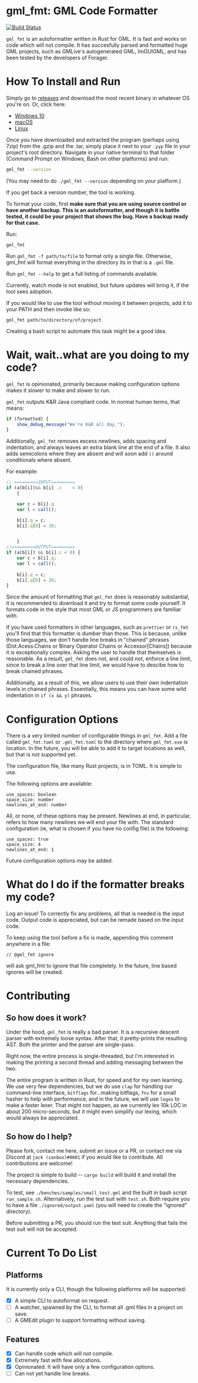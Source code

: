 # gml_fmt: GML Code Formatter

[![Build Status](https://travis-ci.org/sanboxrunner/gml_fmt.svg?branch=master)](https://travis-ci.org/sanboxrunner/gml_fmt)

`gml_fmt` is an autoformatter written in Rust for GML. It is fast and works on code which will not compile. It has succesfully parsed and formatted huge GML projects, such as GMLive's autogenerated GML, ImGUIGML, and has been tested by the developers of Forager.

# How To Install and Run

Simply go to [releases](https://github.com/sanboxrunner/gml_fmt/releases/tag/v1.0.0) and download the most recent binary in whatever OS you're on. Or, click here:

- [Windows 10](https://github.com/sanboxrunner/gml_fmt/releases/download/v1.0.0/gml_fmt-v1.0.0-x86_64-windows-msvc.tar.gz)
- [macOS](https://github.com/sanboxrunner/gml_fmt/releases/download/v1.0.0/gml_fmt-v1.0.0-x86_64-apple-darwin.tar.gz)
- [Linux](https://github.com/sanboxrunner/gml_fmt/releases/download/v1.0.0/gml_fmt-v1.0.0-x86_64-unknown-linux-gnu.tar.gz)

Once you have downloaded and extracted the program (perhaps using 7zip) from the .gzip and the .tar, simply place it next to your `.yyp` file in your project's root directory. Navigate in your native terminal to that folder (Command Prompt on Windows, Bash on other platforms) and run:

```bash
gml_fmt --version
```

(You may need to do `./gml_fmt --version` depending on your platform.)

If you get back a version number, the tool is working.

To format your code, first **make sure that you are using source control or have another backup. This is an autoformatter, and though it is battle tested, it could be your project that shows the bug. Have a backup ready for that case.**

Run:

```
gml_fmt
```

Run `gml_fmt -f path/to/file` to format only a single file. Otherwise, gml_fmt will format everything in the directory its in that is a `.gml` file.

Run `gml_fmt --help` to get a full listing of commands available.

Currently, watch mode is not enabled, but future updates will bring it, if the tool sees adoption.

If you would like to use the tool without moving it between projects, add it to your PATH and then invoke like so:
```
gml_fmt path/to/directory/of/project
```
Creating a bash script to automate this task might be a good idea.

# Wait, wait..what are you doing to my code?
`gml_fmt` is opinionated, primarily because making configuration options makes it slower to make and slower to run. 

`gml_fmt` outputs K&R Java compliant code. In normal human terms, that means:
```js
if (formatted) {
    show_debug_message("We're K&R all day.");
}
```
Additionally, `gml_fmt` removes excess newlines, adds spacing and indentation, and always leaves an extra blank line at the end of a file. It also adds semicolons where they are absent and will soon add `()` around conditionals where absent.

For example:
```js
// =========INPUT=========
if (a(b[i])&& b[i] .c    < 0)
    {

    var c = b[i].q
    var l = call();

    b[i].q = c;
    b[i].q[0] = 30;


    }
//=========OUTPUT=========
if (a(b[i]) && b[i].c < 0) {
    var c = b[i].q;
    var l = call();
    
    b[i].q = c;
    b[i].q[0] = 30;
}

```
Since the amount of formatting that `gml_fmt` does is reasonably substantial, it is recommended to download it and try to format some code yourself. It formats code in the style that most GML or JS programmers are familiar with.

If you have used formatters in other languages, such as `prettier` or `rs_fmt` you'll find that this formatter is dumber than those. This is because, unlike those languages, we don't handle line breaks in "chained" phrases (Dot.Acess.Chains or Binary Operator Chains or Accessor[Chains]) because it is exceptionally complex. Asking the user to handle that themselves is reasonable. As a result, `gml_fmt` does not, and could not, enforce a line limit, since to break a line over that line limit, we would have to descibe how to break chained phrases.

Additionally, as a result of this, we allow users to use their own indentation levels in chained phrases. Essentially, this means you can have some wild indentation in `if (x && y)` phrases. 

# Configuration Options

There is a very limited number of configurable things in `gml_fmt`. Add a file called `gml_fmt.toml` or `.gml_fmt.toml` to the directory where `gml_fmt.exe` is location. In the future, you will be able to add it to target locations as well, but that is not supported yet.

The configuration file, like many Rust projects, is in TOML. It is simple to use.

The following options are available:
```
use_spaces: boolean
space_size: number
newlines_at_end: number
```
All, or none, of these options may be present. Newlines at end, in particular, refers to how many newlines we will end your file with. The standard configuration (ie, what is chosen if you have no config file) is the following:
```
use_spaces: true
space_size: 4
newlines_at_end: 1
```
Future configuration options may be added.

# What do I do if the formatter breaks my code?

Log an issue! To correctly fix any problems, all that is needed is the input code. Output code is appreciated, but can be remade based on the input code. 

To keep using the tool before a fix is made, appending this comment anywhere in a file:
```
// @gml_fmt ignore
```
will ask gml_fmt to ignore that file completely. In the future, line based ignores will be created.

# Contributing

## So how does it work?

Under the hood, `gml_fmt` is really a bad parser. It is a recursive descent parser with extremely loose syntax. After that, it pretty-prints the resulting AST. Both the printer and the parser are single-pass.

Right now, the entire process is single-threaded, but I'm interested in making the printing a second thread and adding messaging between the two. 

The entire program is written in Rust, for speed and for my own learning. We use very few dependencies, but we do use `clap` for handling our command-line interface, `bitflags` for...making bitflags, `fnv` for a small hasher to help with performance, and in the future, we will use `logos` to make a faster lexer. That might not happen, as we currently lex 10k LOC in about 200 micro-seconds, but it might even simplify our lexing, which would always be appreciated. 

## So how do I help?

Please fork, contact me here, submit an issue or a PR, or contact me via Discord at `jack (sanbox)#0001` if you would like to contribute. All contributions are welcome!

The project is simple to build -- `cargo build` will build it and install the necessary dependencies.

To test, see `./benches/samples/small_test.gml` and the built in bash script `run_sample.sh`. Alternatively, run the test suit with `test.sh`. Both require you to have a file `./ignored/output.yaml` (you will need to create the "ignored" directory).

Before submitting a PR, you should run the test suit. Anything that fails the test suit will not be accepted. 

# Current To Do List

## Platforms

It is currently only a CLI, though the following platforms will be supported:

- [x] A simple CLI to autoformat on request.
- [ ] A watcher, spawned by the CLI, to format all .gml files in a project on save.
- [ ] A GMEdit plugin to support formatting without saving.

## Features

- [x] Can handle code which will not compile.
- [x] Extremely fast with few allocations.
- [x] Opinionated. It will have only a few configuration options.
- [ ] Can not yet handle line breaks.
